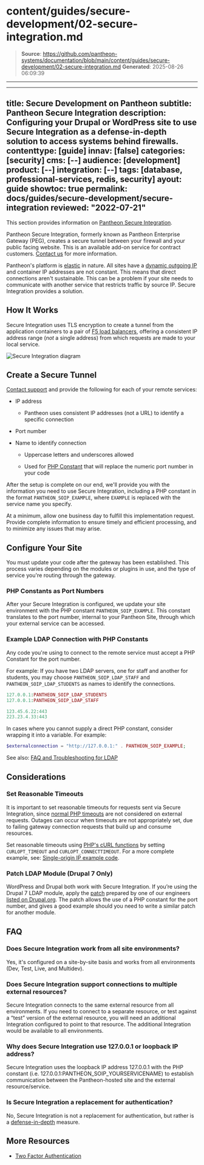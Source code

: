 # content/guides/secure-development/02-secure-integration.md

> **Source**: https://github.com/pantheon-systems/documentation/blob/main/content/guides/secure-development/02-secure-integration.md
> **Generated**: 2025-08-26 06:09:39

---

---
title: Secure Development on Pantheon
subtitle: Pantheon Secure Integration
description: Configuring your Drupal or WordPress site to use Secure Integration as a defense-in-depth solution to access systems behind firewalls.
contenttype: [guide]
innav: [false]
categories: [security]
cms: [--]
audience: [development]
product: [--]
integration: [--]
tags: [database, professional-services, redis, security]
ayout: guide
showtoc: true
permalink: docs/guides/secure-development/secure-integration
reviewed: "2022-07-21"
---

This section provides information on [Pantheon Secure Integration](https://pantheon.io/features/secure-integration).

Pantheon Secure Integration, formerly known as Pantheon Enterprise Gateway (PEG), creates a secure tunnel between your firewall and your public facing website. This is an available add-on service for contract customers. [Contact us](https://pantheon.io/contact-us?) for more information.

Pantheon's platform is [elastic](https://en.wikipedia.org/wiki/Elasticity_(cloud_computing)) in nature. All sites have a [dynamic outgoing IP](/outgoing-ips) and container IP addresses are not constant. This means that direct connections aren't sustainable. This can be a problem if your site needs to communicate with another service that restricts traffic by source IP. Secure Integration provides a solution.

## How It Works

Secure Integration uses TLS encryption to create a tunnel from the application containers to a pair of [F5 load balancers](https://f5.com/glossary/load-balancer), offering a consistent IP address range (*not* a single address) from which requests are made to your local service.

![Secure Integration diagram](../../../images/si-diagram.png)

## Create a Secure Tunnel

[Contact support](/guides/support/contact-support/) and provide the following for each of your remote services:

- IP address

  - Pantheon uses consistent IP addresses (not a URL) to identify a specific connection

- Port number

- Name to identify connection

  - Uppercase letters and underscores allowed

  - Used for [PHP Constant](https://secure.php.net/manual/en/language.constants.php) that will replace the numeric port number in your code

After the setup is complete on our end, we'll provide you with the information you need to use Secure Integration, including a PHP constant in the format `PANTHEON_SOIP_EXAMPLE`, where `EXAMPLE` is replaced with the service name you specify.

<Alert title="Note" type="info" >

At a minimum, allow one business day to fulfill this implementation request. Provide complete information to ensure timely and efficient processing, and to minimize any issues that may arise.

</Alert>

## Configure Your Site

You must update your code after the gateway has been established. This process varies depending on the modules or plugins in use, and the type of service you're routing through the gateway.

### PHP Constants as Port Numbers

After your Secure Integration is configured, we update your site environment with the PHP constant `PANTHEON_SOIP_EXAMPLE`. This constant translates to the port number, internal to your Pantheon Site, through which your external service can be accessed.

### Example LDAP Connection with PHP Constants

Any code you're using to connect to the remote service must accept a PHP Constant for the port number.

For example: If you have two LDAP servers, one for staff and another for students, you may choose `PANTHEON_SOIP_LDAP_STAFF` and `PANTHEON_SOIP_LDAP_STUDENTS` as names to identify the connections.

<TabList>

<Tab title="Secure Integration" id="si-example" active={true}>

```php
127.0.0.1:PANTHEON_SOIP_LDAP_STUDENTS
127.0.0.1:PANTHEON_SOIP_LDAP_STAFF
```

</Tab>

<Tab title="Direct Connection (no Secure Integration)" id="nosi-example">

```php
123.45.6.22:443
223.23.4.33:443
```

</Tab>

</TabList>

In cases where you cannot supply a direct PHP constant, consider wrapping it into a variable. For example:

```php
$externalconnection = "http://127.0.0.1:" . PANTHEON_SOIP_EXAMPLE;
```

See also: [FAQ and Troubleshooting for LDAP](/ldap-and-ldaps/#frequently-asked-questions)

## Considerations

### Set Reasonable Timeouts

<Alert title="Note" type="info" >

It is important to set reasonable timeouts for requests sent via Secure Integration, since [normal PHP timeouts](https://secure.php.net/manual/en/function.set-time-limit.php) are not considered on external requests. Outages can occur when timeouts are not appropriately set, due to failing gateway connection requests that build up and consume resources.

</Alert>

Set reasonable timeouts using [PHP's cURL functions](https://secure.php.net/manual/en/function.curl-setopt.php) by setting `CURLOPT_TIMEOUT` and `CURLOPT_CONNECTTIMEOUT`. For a more complete example, see: [Single-origin IP example code](https://github.com/pantheon-systems/soip-example).

### Patch LDAP Module (Drupal 7 Only)

WordPress and Drupal both work with Secure Integration. If you’re using the Drupal 7 LDAP module, apply the [patch](https://www.drupal.org/files/issues/ldap_php-constant-port_1.patch) prepared by one of our engineers [listed on Drupal.org](https://www.drupal.org/node/2283273). The patch allows the use of a PHP constant for the port number, and gives a good example should you need to write a similar patch for another module.

## FAQ

### Does Secure Integration work from all site environments?

Yes, it's configured on a site-by-site basis and works from all environments (Dev, Test, Live, and Multidev).

### Does Secure Integration support connections to multiple external resources?

Secure Integration connects to the same external resource from all environments. If you need to connect to a separate resource, or test against a “test” version of the external resource, you will need an additional Integration configured to point to that resource. The additional Integration would be available to all environments.

### Why does Secure Integration use 127.0.0.1 or loopback IP address?

Secure Integration uses the loopback IP address 127.0.0.1 with the PHP constant (i.e. 127.0.0.1:PANTHEON_SOIP_YOURSERVICENAME) to establish communication between the Pantheon-hosted site and the external resource/service.

### Is Secure Integration a replacement for authentication?

No, Secure Integration is not a replacement for authentication, but rather is a [defense-in-depth](https://en.wikipedia.org/wiki/Defense_in_depth_%28computing%29) measure.

## More Resources

- [Two Factor Authentication](/guides/secure-development/two-factor-authentication)
